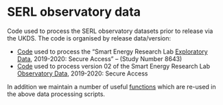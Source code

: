 # SERL observatory data

Code used to process the SERL observatory datasets prior to release via the UKDS. The code is organised by release data/version:

 * [Code](tree/master/scripts/2020_08) used to process the “Smart Energy Research Lab [Exploratory Data](https://beta.ukdataservice.ac.uk/datacatalogue/studies/study?id=8643), 2019-2020: Secure Access” – (Study Number 8643)
 * [Code](tree/master/scripts/edition02) used to process version 02 of the Smart Energy Research Lab [Observatory Data](https://beta.ukdataservice.ac.uk/datacatalogue/studies/study?id=8666), 2019-2020: Secure Access 

In addition we maintain a number of useful [functions]((tree/master/scripts/functions)) which are re-used in the above data processing scripts.
